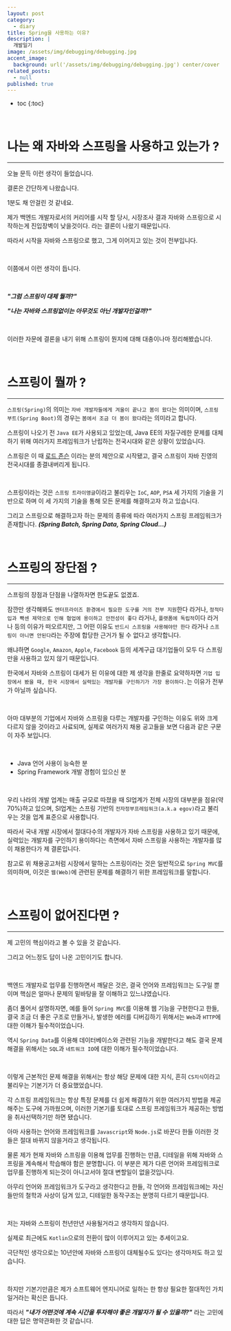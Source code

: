 ```yaml
---
layout: post
category:
  - diary
title: Spring을 사용하는 이유?
description: |
  개발일기
image: /assets/img/debugging/debugging.jpg
accent_image:
  background: url('/assets/img/debugging/debugging.jpg') center/cover
related_posts:
  - null
published: true
---
```


* toc
{:toc}
  
<br />



# 나는 왜 자바와 스프링을 사용하고 있는가 ?

---

오늘 문득 이런 생각이 들었습니다.

결론은 간단하게 나왔습니다. 

1분도 채 안걸린 것 같네요.

제가 백엔드 개발자로서의 커리어를 시작 할 당시, 시장조사 결과 자바와 스프링으로 시작하는게 진입장벽이 낮을것이다. 라는 결론이 나왔기 때문입니다.

따라서 시작을 자바와 스프링으로 했고, 그게 이어지고 있는 것이 전부입니다.

<br />

이쯤에서 이런 생각이 듭니다.

<br />

***"그럼 스프링이 대체 뭘까?"***

***"나는 자바와 스프링없이는 아무것도 아닌 개발자인걸까?"***

<br />


이러한 자문에 결론을 내기 위해 스프링이 뭔지에 대해 대충이나마 정리해봤습니다.

<br />

# 스프링이 뭘까 ?

---

`스프링(Spring)`의 의미는 `자바 개발자들에게 겨울이 끝나고 봄이 왔다`는 의미이며, `스프링 부트(Spring Boot)`의 경우는 `봄에서 조금 더 봄이 왔다`라는 의미라고 합니다.

스프링이 나오기 전 `Java EE`가 사용되고 있었는데, Java EE의 자질구레한 문제를 대체하기 위해 여러가지 프레임워크가 난립하는 전국시대와 같은 상황이 있었습니다.

스프링은 이 때 [로드 존슨](https://en.wikipedia.org/wiki/Rod_Johnson_(programmer)) 이라는 분의 제안으로 시작됐고, 결국 스프링이 자바 진영의 전국시대를 종결내버리게 됩니다.

<br />

스프링이라는 것은 `스프링 트라이앵글`이라고 불리우는 `IoC`, `AOP`, `PSA` 세 가지의 기술을 기반으로 하며 이 세 가지의 기술을 통해 모든 문제를 해결하고자 하고 있습니다.

그리고 스프링으로 해결하고자 하는 문제의 종류에 따라 여러가지 스프링 프레임워크가 존재합니다. ***(Spring Batch, Spring Data, Spring Cloud...)***

<br />

# 스프링의 장단점 ?

---

스프링의 장점과 단점을 나열하자면 한도끝도 없겠죠.

잠깐만 생각해봐도 `엔터프라이즈 환경에서 필요한 도구를 거의 전부 지원`한다 라거나, `정적타입과 빡센 제약으로 인해 협업에 용이하고 안전성이 좋다` 라거나, `플랫폼에 독립적`이다 라거나 등의 이유가 떠오르지만, 그 어떤 이유도 `반드시 스프링을 사용해야만 한다` 라거나 `스프링이 아니면 안된다`라는 주장에 합당한 근거가 될 수 없다고 생각합니다.

왜냐하면 `Google`, `Amazon`, `Apple`, `Facebook` 등의 세계구급 대기업들이 모두 다 스프링만을 사용하고 있지 않기 때문입니다.

한국에서 자바와 스프링이 대세가 된 이유에 대한 제 생각을 한줄로 요약하자면  `기업 입장에서 봤을 때, 한국 시장에서 실력있는 개발자를 구인하기가 가장 용이하다.`는 이유가 전부가 아닐까 싶습니다.

<br />

아마 대부분의 기업에서 자바와 스프링을 다루는 개발자를 구인하는 이유도 위와 크게 다르지 않을 것이라고 사료되며, 실제로 여러가지 채용 공고들을 보면 다음과 같은 구문이 자주 보입니다.

<br />

- Java 언어 사용이 능숙한 분
- Spring Framework 개발 경험이 있으신 분

<br />

우리 나라의 개발 업계는 매출 규모로 따졌을 때 SI업계가 전체 시장의 대부분을 점유(약 70%)하고 있으며, SI업계는 스프링 기반의 `전자정부프레임워크(a.k.a egov)`라고 불리우는 것을 업계 표준으로 사용합니다.

따라서 국내 개발 시장에서 절대다수의 개발자가 자바 스프링을 사용하고 있기 때문에, 실력있는 개발자를 구인하기 용이하다는 측면에서 자바 스프링을 사용하는 개발자를 많이 채용한다가 제 결론입니다.

참고로 위 채용공고처럼 시장에서 말하는 스프링이라는 것은 일반적으로 `Spring MVC`를 의미하며, 이것은 `웹(Web)`에 관련된 문제를 해결하기 위한 프레임워크를 말합니다.

<br />

# 스프링이 없어진다면 ?

---

제 고민의 핵심이라고 볼 수 있을 것 같습니다.

그리고 어느정도 답이 나온 고민이기도 합니다.

<br />

백엔드 개발자로 업무를 진행하면서 깨달은 것은, 결국 언어와 프레임워크는 도구일 뿐이며 핵심은 얼마나 문제의 밑바탕을 잘 이해하고 있느냐였습니다.

좀더 풀어서 설명하자면, 예를 들어 `Spring MVC`를 이용해 웹 기능을 구현한다고 한들, 결국 조금 더 좋은 구조로 만들거나, 발생한 에러를 디버깅하기 위해서는 `Web`과 `HTTP`에 대한 이해가 필수적이었습니다.

역시 `Spring Data`를 이용해 데이터베이스와 관련된 기능을 개발한다고 해도 결국 문제 해결을 위해서는 `SQL`과 `네트워크 IO`에 대한 이해가 필수적이었습니다.

<br />

이렇게 근본적인 문제 해결을 위해서는 항상 해당 문제에 대한 지식, 흔히 `CS지식`이라고 불리우는 기본기가 더 중요했었습니다.

각 스프링 프레임워크는 항상 특정 문제를 더 쉽게 해결하기 위한 여러가지 방법을 제공해주는 도구에 가까웠으며, 이러한 기본기를 토대로 스프링 프레임워크가 제공하는 방법을 취사선택하기만 하면 됐습니다.

아마 사용하는 언어와 프레임워크를 `Javascript`와 `Node.js`로 바꾼다 한들 이러한 것들은 절대 바뀌지 않을거라고 생각됩니다.

물론 제가 현재 자바와 스프링을 이용해 업무를 진행하는 만큼, 디테일을 위해 자바와 스프링을 계속해서 학습해야 함은 분명합니다. 이 부분은 제가 다른 언어와 프레임워크로 업무를 진행하게 되는것이 아니고서야 절대 변할일이 없을것입니다.

아무리 언어와 프레임워크가 도구라고 생각한다고 한들, 각 언어와 프레임워크에는 자신들만의 철학과 사상이 담겨 있고, 디테일한 동작구조는 분명히 다르기 때문입니다.

<br />

저는 자바와 스프링이 천년만년 사용될거라고 생각하지 않습니다. 

실제로 최근에도 `Kotlin`으로의 전환이 많이 이루어지고 있는 추세이고요.

극단적인 생각으로는 10년안에 자바와 스프링이 대체될수도 있다는 생각마저도 하고 있습니다.

<br />

하지만 기본기만큼은 제가 소프트웨어 엔지니어로 일하는 한 항상 필요한 절대적인 가치일거라는 확신은 듭니다.

따라서 ***"내가 어떤것에 계속 시간을 투자해야 좋은 개발자가 될 수 있을까?"*** 라는 고민에 대한 답은 명약관화한 것 같습니다.

<br />
